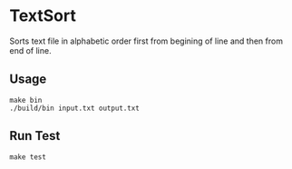 # TextSort

Sorts text file in alphabetic order first from begining of line and then from end of line.

## Usage
```
make bin
./build/bin input.txt output.txt
```

## Run Test
```
make test
```

